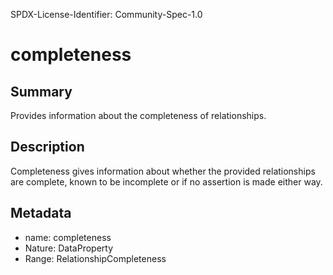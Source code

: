 SPDX-License-Identifier: Community-Spec-1.0

# completeness

## Summary

Provides information about the completeness of relationships.

## Description

Completeness gives information about whether the provided relationships are
complete, known to be incomplete or if no assertion is made either way.

## Metadata

- name: completeness
- Nature: DataProperty
- Range: RelationshipCompleteness

